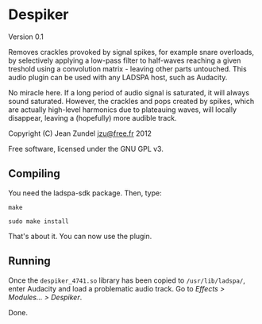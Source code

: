 Despiker
========

Version 0.1

Removes crackles provoked by signal spikes, for example snare overloads, by
selectively applying a low-pass filter to half-waves reaching a given treshold
using a convolution matrix - leaving other parts untouched.  This audio plugin
can be used with any LADSPA host, such as Audacity.

No miracle here. If a long period of audio signal is saturated, it will always
sound saturated. However, the crackles and pops created by spikes, which are
actually high-level harmonics due to plateauing waves, will locally disappear, 
leaving a (hopefully) more audible track.

Copyright (C) Jean Zundel <jzu@free.fr> 2012

Free software, licensed under the GNU GPL v3.

Compiling
---------

You need the ladspa-sdk package. Then, type:

`make`

`sudo make install`

That's about it. You can now use the plugin.

Running
-------

Once the `despiker_4741.so` library has been copied to `/usr/lib/ladspa/`, 
enter Audacity and load a problematic audio track. Go to 
*Effects > Modules... > Despiker*.

Done.


